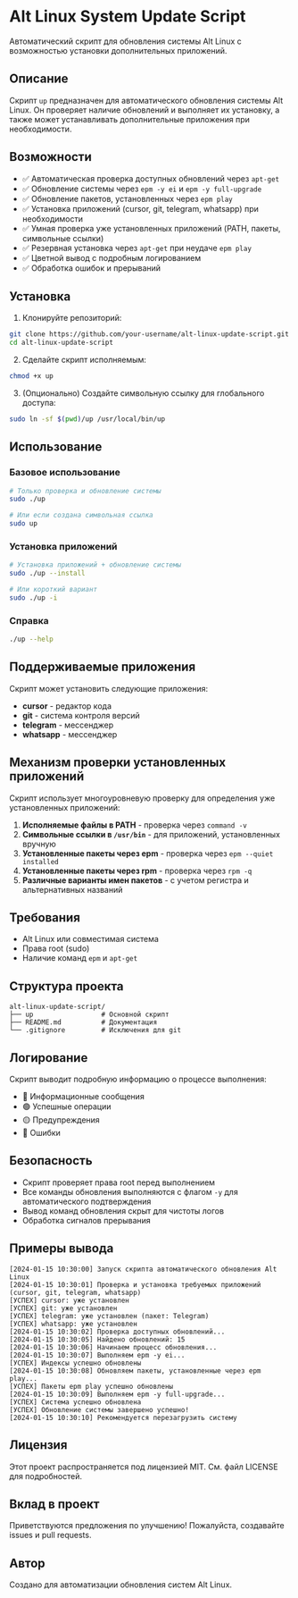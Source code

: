 # Alt Linux System Update Script

Автоматический скрипт для обновления системы Alt Linux с возможностью установки дополнительных приложений.

## Описание

Скрипт `up` предназначен для автоматического обновления системы Alt Linux. Он проверяет наличие обновлений и выполняет их установку, а также может устанавливать дополнительные приложения при необходимости.

## Возможности

- ✅ Автоматическая проверка доступных обновлений через `apt-get`
- ✅ Обновление системы через `epm -y ei` и `epm -y full-upgrade`
- ✅ Обновление пакетов, установленных через `epm play`
- ✅ Установка приложений (cursor, git, telegram, whatsapp) при необходимости
- ✅ Умная проверка уже установленных приложений (PATH, пакеты, символьные ссылки)
- ✅ Резервная установка через `apt-get` при неудаче `epm play`
- ✅ Цветной вывод с подробным логированием
- ✅ Обработка ошибок и прерываний

## Установка

1. Клонируйте репозиторий:
```bash
git clone https://github.com/your-username/alt-linux-update-script.git
cd alt-linux-update-script
```

2. Сделайте скрипт исполняемым:
```bash
chmod +x up
```

3. (Опционально) Создайте символьную ссылку для глобального доступа:
```bash
sudo ln -sf $(pwd)/up /usr/local/bin/up
```

## Использование

### Базовое использование
```bash
# Только проверка и обновление системы
sudo ./up

# Или если создана символьная ссылка
sudo up
```

### Установка приложений
```bash
# Установка приложений + обновление системы
sudo ./up --install

# Или короткий вариант
sudo ./up -i
```

### Справка
```bash
./up --help
```

## Поддерживаемые приложения

Скрипт может установить следующие приложения:
- **cursor** - редактор кода
- **git** - система контроля версий
- **telegram** - мессенджер
- **whatsapp** - мессенджер

## Механизм проверки установленных приложений

Скрипт использует многоуровневую проверку для определения уже установленных приложений:

1. **Исполняемые файлы в PATH** - проверка через `command -v`
2. **Символьные ссылки в `/usr/bin`** - для приложений, установленных вручную
3. **Установленные пакеты через epm** - проверка через `epm --quiet installed`
4. **Установленные пакеты через rpm** - проверка через `rpm -q`
5. **Различные варианты имен пакетов** - с учетом регистра и альтернативных названий

## Требования

- Alt Linux или совместимая система
- Права root (sudo)
- Наличие команд `epm` и `apt-get`

## Структура проекта

```
alt-linux-update-script/
├── up                 # Основной скрипт
├── README.md          # Документация
└── .gitignore         # Исключения для git
```

## Логирование

Скрипт выводит подробную информацию о процессе выполнения:
- 🔵 Информационные сообщения
- 🟢 Успешные операции
- 🟡 Предупреждения
- 🔴 Ошибки

## Безопасность

- Скрипт проверяет права root перед выполнением
- Все команды обновления выполняются с флагом `-y` для автоматического подтверждения
- Вывод команд обновления скрыт для чистоты логов
- Обработка сигналов прерывания

## Примеры вывода

```
[2024-01-15 10:30:00] Запуск скрипта автоматического обновления Alt Linux
[2024-01-15 10:30:01] Проверка и установка требуемых приложений (cursor, git, telegram, whatsapp)
[УСПЕХ] cursor: уже установлен
[УСПЕХ] git: уже установлен
[УСПЕХ] telegram: уже установлен (пакет: Telegram)
[УСПЕХ] whatsapp: уже установлен
[2024-01-15 10:30:02] Проверка доступных обновлений...
[2024-01-15 10:30:05] Найдено обновлений: 15
[2024-01-15 10:30:06] Начинаем процесс обновления...
[2024-01-15 10:30:07] Выполняем epm -y ei...
[УСПЕХ] Индексы успешно обновлены
[2024-01-15 10:30:08] Обновляем пакеты, установленные через epm play...
[УСПЕХ] Пакеты epm play успешно обновлены
[2024-01-15 10:30:09] Выполняем epm -y full-upgrade...
[УСПЕХ] Система успешно обновлена
[УСПЕХ] Обновление системы завершено успешно!
[2024-01-15 10:30:10] Рекомендуется перезагрузить систему
```

## Лицензия

Этот проект распространяется под лицензией MIT. См. файл LICENSE для подробностей.

## Вклад в проект

Приветствуются предложения по улучшению! Пожалуйста, создавайте issues и pull requests.

## Автор

Создано для автоматизации обновления систем Alt Linux.
